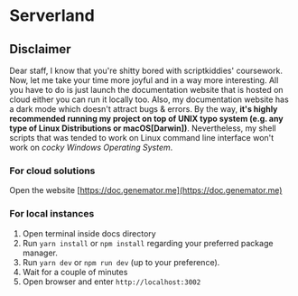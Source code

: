 # Serverland

## Disclaimer

Dear staff, I know that you're shitty bored with scriptkiddies' coursework. Now,
let me take your time more joyful and in a way more interesting. All you have to
do is just launch the documentation website that is hosted on cloud either you
can run it locally too. Also, my documentation website has a dark mode which
doesn't attract bugs & errors. By the way, **it's highly recommended running my
project on top of UNIX typo system (e.g. any type of Linux Distributions or
macOS[Darwin])**. Nevertheless, my shell scripts that was tended to work on
Linux command line interface won't work on _cocky Windows Operating System_.

### For cloud solutions

Open the website [https://doc.genemator.me](https://doc.genemator.me)

### For local instances

1. Open terminal inside docs directory
2. Run `yarn install` or `npm install` regarding your preferred package manager.
3. Run `yarn dev` or `npm run dev` (up to your preference).
4. Wait for a couple of minutes
5. Open browser and enter `http://localhost:3002`
